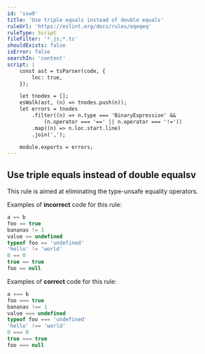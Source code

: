 ```yaml
---
id: 'ssw9'
title: 'Use triple equals instead of double equals'
ruleUrl: 'https://eslint.org/docs/rules/eqeqeq'
ruleType: Script
fileFilter: '*.js;*.ts'
shouldExists: false
isError: false
searchIn: 'content'
script: |
    const ast = tsParser(code, {
        loc: true,
    });

    let tnodes = [];
    esWalk(ast, (n) => tnodes.push(n));
    let errors = tnodes
        .filter((n) => n.type === 'BinaryExpression' && 
            (n.operator === '==' || n.operator === '!='))
        .map((n) => n.loc.start.line)
        .join(',');

    module.exports = errors;
---
```


## Use triple equals instead of double equalsv

This rule is aimed at eliminating the type-unsafe equality operators.

Examples of **incorrect** code for this rule:

```javascript
a == b
foo == true
bananas != 1
value == undefined
typeof foo == 'undefined'
'hello' != 'world'
0 == 0
true == true
foo == null
```

Examples of **correct** code for this rule:

```javascript
a === b
foo === true
bananas !== 1
value === undefined
typeof foo === 'undefined'
'hello' !== 'world'
0 === 0
true === true
foo === null
```
